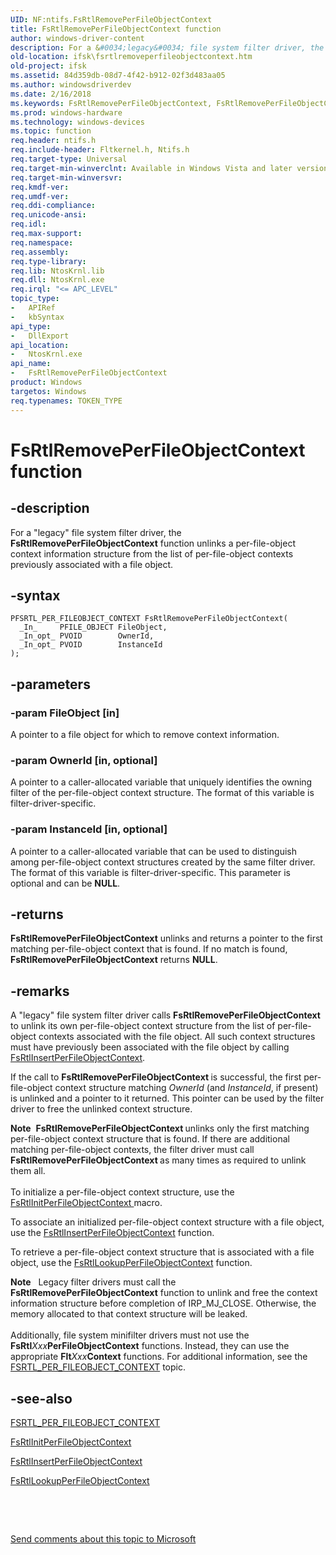 ```yaml
---
UID: NF:ntifs.FsRtlRemovePerFileObjectContext
title: FsRtlRemovePerFileObjectContext function
author: windows-driver-content
description: For a &#0034;legacy&#0034; file system filter driver, the FsRtlRemovePerFileObjectContext function unlinks a per-file-object context information structure from the list of per-file-object contexts previously associated with a file object.
old-location: ifsk\fsrtlremoveperfileobjectcontext.htm
old-project: ifsk
ms.assetid: 84d359db-08d7-4f42-b912-02f3d483aa05
ms.author: windowsdriverdev
ms.date: 2/16/2018
ms.keywords: FsRtlRemovePerFileObjectContext, FsRtlRemovePerFileObjectContext function [Installable File System Drivers], fsrtlref_2ff0b1e9-cbe5-46be-b571-3a328284b14d.xml, ifsk.fsrtlremoveperfileobjectcontext, ntifs/FsRtlRemovePerFileObjectContext
ms.prod: windows-hardware
ms.technology: windows-devices
ms.topic: function
req.header: ntifs.h
req.include-header: Fltkernel.h, Ntifs.h
req.target-type: Universal
req.target-min-winverclnt: Available in Windows Vista and later versions of Windows.
req.target-min-winversvr: 
req.kmdf-ver: 
req.umdf-ver: 
req.ddi-compliance: 
req.unicode-ansi: 
req.idl: 
req.max-support: 
req.namespace: 
req.assembly: 
req.type-library: 
req.lib: NtosKrnl.lib
req.dll: NtosKrnl.exe
req.irql: "<= APC_LEVEL"
topic_type:
-	APIRef
-	kbSyntax
api_type:
-	DllExport
api_location:
-	NtosKrnl.exe
api_name:
-	FsRtlRemovePerFileObjectContext
product: Windows
targetos: Windows
req.typenames: TOKEN_TYPE
---
```


# FsRtlRemovePerFileObjectContext function


## -description


For a "legacy" file system filter driver, the <b>FsRtlRemovePerFileObjectContext</b> function unlinks a per-file-object context information structure from the list of per-file-object contexts previously associated with a file object.


## -syntax


````
PFSRTL_PER_FILEOBJECT_CONTEXT FsRtlRemovePerFileObjectContext(
  _In_     PFILE_OBJECT FileObject,
  _In_opt_ PVOID        OwnerId,
  _In_opt_ PVOID        InstanceId
);
````


## -parameters




### -param FileObject [in]

A pointer to a file object for which to remove context information.


### -param OwnerId [in, optional]

A pointer to a caller-allocated variable that uniquely identifies the owning filter of the per-file-object context structure. The format of this variable is filter-driver-specific.


### -param InstanceId [in, optional]

A pointer to a caller-allocated variable that can be used to distinguish among per-file-object context structures created by the same filter driver. The format of this variable is filter-driver-specific. This parameter is optional and can be <b>NULL</b>.


## -returns



<b>FsRtlRemovePerFileObjectContext</b> unlinks and returns a pointer to the first matching per-file-object context that is found. If no match is found, <b>FsRtlRemovePerFileObjectContext</b> returns <b>NULL</b>.




## -remarks



A "legacy" file system filter driver calls <b>FsRtlRemovePerFileObjectContext </b>to unlink its own per-file-object context structure from the list of per-file-object contexts associated with the file object. All such context structures must have previously been associated with the file object by calling <a href="..\ntifs\nf-ntifs-fsrtlinsertperfileobjectcontext.md">FsRtlInsertPerFileObjectContext</a>.

If the call to <b>FsRtlRemovePerFileObjectContext </b>is successful, the first per-file-object context structure matching <i>OwnerId</i> (and <i>InstanceId</i>, if present) is unlinked and a pointer to it returned. This pointer can be used by the filter driver to free the unlinked context structure.

<div class="alert"><b>Note</b>  <b>FsRtlRemovePerFileObjectContext </b>unlinks only the first matching per-file-object context structure that is found. If there are additional matching per-file-object contexts, the filter driver must call <b>FsRtlRemovePerFileObjectContext </b>as many times as required to unlink them all.</div>
<div> </div>
To initialize a per-file-object context structure, use the <a href="https://msdn.microsoft.com/8ed219c8-927e-47b1-8ebf-689535dea0fc">FsRtlInitPerFileObjectContext </a>macro.

To associate an initialized per-file-object context structure with a file object, use the <a href="..\ntifs\nf-ntifs-fsrtlinsertperfileobjectcontext.md">FsRtlInsertPerFileObjectContext</a> function.

To retrieve a per-file-object context structure that is associated with a file object, use the <a href="..\ntifs\nf-ntifs-fsrtllookupperfileobjectcontext.md">FsRtlLookupPerFileObjectContext</a> function.

<div class="alert"><b>Note</b>    Legacy filter drivers must call the <b>FsRtlRemovePerFileObjectContext</b> function to unlink and free the context information structure before completion of IRP_MJ_CLOSE. Otherwise, the memory allocated to that context structure will be leaked.</div>
<div> </div>
Additionally, file system minifilter drivers must not use the <b>FsRtl</b><i>Xxx</i><b>PerFileObjectContext</b> functions. Instead, they can use the appropriate <b>Flt</b><i>Xxx</i><b>Context</b> functions. For additional information, see the <a href="..\ntifs\ns-ntifs-_fsrtl_per_fileobject_context.md">FSRTL_PER_FILEOBJECT_CONTEXT</a> topic.




## -see-also

<a href="..\ntifs\ns-ntifs-_fsrtl_per_fileobject_context.md">FSRTL_PER_FILEOBJECT_CONTEXT</a>



<a href="https://msdn.microsoft.com/library/windows/hardware/ff546170">FsRtlInitPerFileObjectContext</a>



<a href="..\ntifs\nf-ntifs-fsrtlinsertperfileobjectcontext.md">FsRtlInsertPerFileObjectContext</a>



<a href="..\ntifs\nf-ntifs-fsrtllookupperfileobjectcontext.md">FsRtlLookupPerFileObjectContext</a>



 

 

<a href="mailto:wsddocfb@microsoft.com?subject=Documentation%20feedback [ifsk\ifsk]:%20FsRtlRemovePerFileObjectContext function%20 RELEASE:%20(2/16/2018)&amp;body=%0A%0APRIVACY STATEMENT%0A%0AWe use your feedback to improve the documentation. We don't use your email address for any other purpose, and we'll remove your email address from our system after the issue that you're reporting is fixed. While we're working to fix this issue, we might send you an email message to ask for more info. Later, we might also send you an email message to let you know that we've addressed your feedback.%0A%0AFor more info about Microsoft's privacy policy, see http://privacy.microsoft.com/en-us/default.aspx." title="Send comments about this topic to Microsoft">Send comments about this topic to Microsoft</a>

